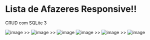 # Lista de Afazeres Responsive!!

CRUD com SQLite 3

![image](https://github.com/user-attachments/assets/bb2123f0-5845-4ea2-bd9a-7ce3e0ba8c3e) >> ![image](https://github.com/user-attachments/assets/569a66d1-e497-40b9-aa8f-f330c1a5791a) >> ![image](https://github.com/user-attachments/assets/62c5f62b-9f3f-4a8c-ab4a-13936d1e752e) 
![image](https://github.com/user-attachments/assets/b3407f23-817c-464a-a306-40ebee3d8688) >> ![image](https://github.com/user-attachments/assets/560f8d1c-352d-4757-8bf3-276e13cad8ee) >> ![image](https://github.com/user-attachments/assets/b0cc8c69-3022-4c78-a41d-db32d5a8fee4)
